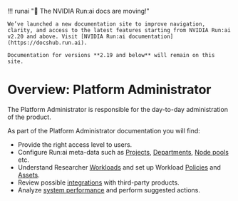 
!!! runai "📣 The NVIDIA Run:ai docs are moving!"
   
    We’ve launched a new documentation site to improve navigation, clarity, and access to the latest features starting from NVIDIA Run:ai v2.20 and above. Visit [NVIDIA Run:ai documentation](https://docshub.run.ai).

    Documentation for versions **2.19 and below** will remain on this site.
    
# Overview: Platform Administrator

The Platform Administrator is responsible for the day-to-day administration of the product. 

As part of the Platform Administrator documentation you will find:


* Provide the right access level to users.
* Configure Run:ai meta-data such as [Projects](./aiinitiatives/org/projects.md), [Departments](./aiinitiatives/org/departments.md), [Node pools](./aiinitiatives/resources/node-pools.md) etc.  
* Understand Researcher [Workloads](./workloads/overviews/introduction-to-workloads.md) and set up Workload [Policies](./workloads/policies/overview.md) and [Assets](./workloads/assets/overview.md).
* Review possible [integrations](./integrations/integration-overview.md) with third-party products. 
* Analyze [system performance](./performance/dashboard-analysis.md) and perform suggested actions. 